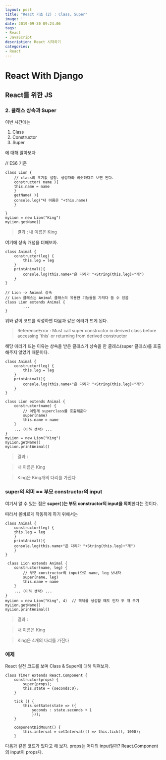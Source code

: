 ```yaml
---
layout: post
title: "React 기초 (2) : Class, Super"
image: ''
date: 2019-09-30 09:24:06
tags: 
- React
- JavaScript
description: React 시작하기 
categories:
- React
---
```



# React With Django
## React를 위한 JS
### 2. 클래스 상속과 Super

이번 시간에는 
1. Class
2. Constructor
3. Super

에 대해 알아보자

// ES6 기준

    class Lion {
    	// class의 초기값 설정. 생성자와 비슷하다고 보면 된다.
    	constructor( name ){
		this.name = name
    	}
    	getName( ){
		console.log("내 이름은 "+this.name)
    	}
    
    }
	myLion = new Lion("King")
	myLion.getName()

> 결과 : 내 이름은 King

여기에 상속 개념을 더해보자.

    class Animal { 
    	constructor(leg) { 
	    	this.leg = leg
    	}
    	printAnimal(){
	    	console.log(this.name+"은 다리가 "+String(this.leg)+"개")
    	}
    }
    
    // Lion -> Animal 상속
    // Lion 클래스는 Animal 클래스의 유용한 기능들을 가져다 쓸 수 있음
    class Lion extends Animal {
    		...
    }

위와 같이 코드를 작성하면 다음과 같은 에러가 뜨게 된다.

> ReferenceError : Must call super constructor in derived class before
> accessing 'this' or returning from derived constructor

해당 에러가 뜨는 이유는 상속을 받은 클래스가 
상속을 한 클래스(super 클래스)를 호출해주지 않았기 때문이다.

    class Animal { 
    	constructor(leg) { 
	    	this.leg = leg
    	}
    	printAnimal(){
	    	console.log(this.name+"은 다리가 "+String(this.leg)+"개")
    	}
    }
    
    class Lion extends Animal {
	    constructor(name) {
		    // 이렇게 superclass를 호출해준다
		    super(name)
		    this.name = name
	    }
	    ... (이하 생략) ... 
    }
    myLion = new Lion("King")
    myLion.getName()
    myLion.printAnimal()

> 결과 : 


> 내 이름은 King


> King은 King개의 다리를 가진다

### super의 의미 == 부모 constructor의 input

여기서 알 수 있는 점은 
 **super(  )는 부모 constructor의 input을 의미**한다는 것이다. 

따라서 올바르게 작동하게 하기 위해서는 

    class Animal { 
    	constructor(leg) { 
		this.leg = leg
    	}
    	printAnimal(){
		console.log(this.name+"은 다리가 "+String(this.leg)+"개")
    	}
    }
    
     class Lion extends Animal {
	    constructor(name, leg) {
			// 부모 constructor의 input으로 name, leg 보내자
		    super(name, leg) 
		    this.name = name
	    }
	    ... (이하 생략) ... 
    }
    myLion = new Lion("King", 4)  // 객체를 생성할 때도 인자 두 개 주기
    myLion.getName()
    myLion.printAnimal()

> 결과 : 


> 내 이름은 King 


> King은 4개의 다리를 가진다

### 예제 
React 실전 코드를 보며 Class & Super에 대해 익혀보자.

    class Timer extends React.Component {
    	constructor(props) { 
	    	super(props);
		    this.state = {seconds:0};
		}
		
		tick () {
			this.setSate(state => ({
				seconds : state.seconds + 1
				}));
		}
		
		componentDidMount() {
			this.interval = setInterval(() => this.tick(), 1000);
		}

다음과 같은 코드가 있다고 해 보자.
props는 어디의 input일까?
React.Component의 input이 props다.

		   
